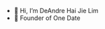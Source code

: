 - 👋 Hi, I’m DeAndre Hai Jie Lim
- 👀 Founder of One Date

<!---
deandrehaijiel/deandrehaijiel is a ✨ special ✨ repository because its `README.md` (this file) appears on your GitHub profile.
You can click the Preview link to take a look at your changes.
--->
